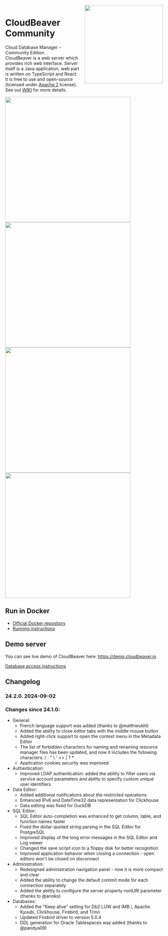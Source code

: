 <img src="https://github.com/dbeaver/cloudbeaver/wiki/images/cloudbeaver-logo.png" align="right" width="250"/>

# CloudBeaver Community

Cloud Database Manager - Community Edition.  
CloudBeaver is a web server which provides rich web interface. Server itself is a Java application, web part is written on TypeScript and React.  
It is free to use and open-source (licensed under [Apache 2](https://github.com/dbeaver/cloudbeaver/blob/devel/LICENSE) license).  
See out [WIKI](https://github.com/dbeaver/cloudbeaver/wiki) for more details.  

<img src="https://github.com/dbeaver/cloudbeaver/wiki/images/data-transfer-demo.png" width="400"/>
<img src="https://github.com/dbeaver/cloudbeaver/wiki/images/sql-editor-demo.png" width="400"/>
<img src="https://github.com/dbeaver/cloudbeaver/wiki/images/team-management-demo.png" width="400"/>
<img src="https://github.com/dbeaver/cloudbeaver/wiki/images/gis-demo.png" width="400"/>

## Run in Docker

- [Official Docker repository](https://hub.docker.com/r/dbeaver/cloudbeaver)
- [Running instructions](https://github.com/dbeaver/cloudbeaver/wiki/Run-Docker-Container)

## Demo server

You can see live demo of CloudBeaver here: https://demo.cloudbeaver.io  

[Database access instructions](https://github.com/dbeaver/cloudbeaver/wiki/Demo-Server)

## Changelog

### 24.2.0. 2024-09-02
### Changes since 24.1.0:
- General:
  -    French language support was added (thanks to @matthieukhl)
  -    Added the ability to close editor tabs with the middle mouse button
  -    Added right-click support to open the context menu in the Metadata Editor
  -    The list of forbidden characters for naming and renaming resource manager files has been updated, and now it includes the following characters: / : " \ ' <> | ? *
  -    Application cookies security was improved
- Authentication:
  -    Improved LDAP authentication: added the ability to filter users via service account parameters and ability to specify custom unique user identifiers
- Data Editor:
  -    Added additional notifications about the restricted operations
  -    Enhanced IPv6 and DateTime32 data representation for Clickhouse
  -    Data editing was fixed for DuckDB
- SQL Editor:
  -    SQL Editor auto-completion was enhanced to get column, table, and function names faster
  -    Fixed the dollar-quoted string parsing in the SQL Editor for PostgreSQL
  -    Improved display of the long error messages in the SQL Editor and Log viewer
  -    Changed the save script icon to a floppy disk for better recognition
  -    Improved application behavior when closing a connection - open editors won't be closed on disconnect
- Administration:
  -    Redesigned administration navigation panel - now it is more compact and clear
  -    Added the ability to change the default commit mode for each connection separately
  -    Added the ability to configure the server property rootURI parameter (thanks to @arioko)
- Databases:
  -    Added the "Keep alive" setting for Db2 LUW and IMB i, Apache Kyuubi, Clickhouse, Firebird, and Trino
  -    Updated Firebird driver to version 5.0.4
  -    DDL generation for Oracle Tablespaces was added (thanks to @pandya09)

